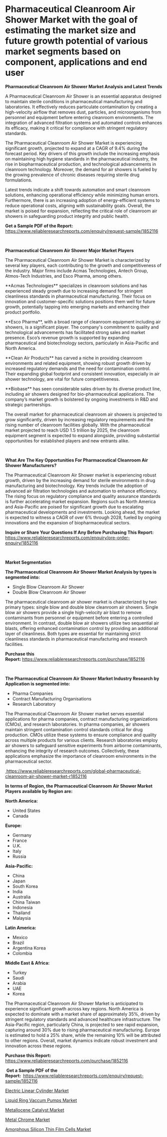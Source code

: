 <p><h1>Pharmaceutical Cleanroom Air Shower Market with the goal of estimating the market size and future growth potential of various market segments based on component, applications and end user</h1></p><p><strong>Pharmaceutical Cleanroom Air Shower Market Analysis and Latest Trends</strong></p>
<p><p>A Pharmaceutical Cleanroom Air Shower is an essential apparatus designed to maintain sterile conditions in pharmaceutical manufacturing and laboratories. It effectively reduces particulate contamination by creating a high-velocity airflow that removes dust, particles, and microorganisms from personnel and equipment before entering cleanroom environments. The integration of advanced filtration systems and automated controls enhances its efficacy, making it critical for compliance with stringent regulatory standards.</p><p>The Pharmaceutical Cleanroom Air Shower Market is experiencing significant growth, projected to expand at a CAGR of 9.4% during the forecast period. Key drivers of this growth include the increasing emphasis on maintaining high hygiene standards in the pharmaceutical industry, the rise in biopharmaceutical production, and technological advancements in cleanroom technology. Moreover, the demand for air showers is fueled by the growing prevalence of chronic diseases requiring sterile drug formulations.</p><p>Latest trends indicate a shift towards automation and smart cleanroom solutions, enhancing operational efficiency while minimizing human errors. Furthermore, there is an increasing adoption of energy-efficient systems to reduce operational costs, aligning with sustainability goals. Overall, the market is poised for expansion, reflecting the critical role of cleanroom air showers in safeguarding product integrity and public health.</p></p>
<p><strong>Get a Sample PDF of the Report:&nbsp;</strong> <a href="https://www.reliableresearchreports.com/enquiry/request-sample/1852116?utm_campaign=4&utm_medium=2&utm_source=Github&utm_content=ia&utm_term=18102024&utm_id=pharmaceutical-cleanroom-air-shower">https://www.reliableresearchreports.com/enquiry/request-sample/1852116</a></p>
<p>&nbsp;</p>
<p><strong>Pharmaceutical Cleanroom Air Shower Major Market Players</strong></p>
<p><p>The Pharmaceutical Cleanroom Air Shower Market is characterized by several key players, each contributing to the growth and competitiveness of the industry. Major firms include Acmas Technologies, Antech Group, Atmos-Tech Industries, and Esco Pharma, among others.</p><p>**Acmas Technologies** specializes in cleanroom solutions and has experienced steady growth due to increasing demand for stringent cleanliness standards in pharmaceutical manufacturing. Their focus on innovation and customer-specific solutions positions them well for future growth, potentially tapping into emerging markets and enhancing their product portfolio.</p><p>**Esco Pharma**, with a broad range of cleanroom equipment including air showers, is a significant player. The company's commitment to quality and technological advancements has facilitated strong sales and market presence. Esco’s revenue growth is supported by expanding pharmaceutical and biotechnology sectors, particularly in Asia-Pacific and North America.</p><p>**Clean Air Products** has carved a niche in providing cleanroom environments and related equipment, showing robust growth driven by increased regulatory demands and the need for contamination control. Their expanding global footprint and consistent innovation, especially in air shower technology, are vital for future competitiveness. </p><p>**Biobase** has seen considerable sales driven by its diverse product line, including air showers designed for bio-pharmaceutical applications. The company’s market growth is bolstered by ongoing investments in R&D and strategic partnerships.</p><p>The overall market for pharmaceutical cleanroom air showers is projected to grow significantly, driven by increasing regulatory requirements and the rising number of cleanroom facilities globally. With the pharmaceutical market projected to reach USD 1.5 trillion by 2025, the cleanroom equipment segment is expected to expand alongside, providing substantial opportunities for established players and new entrants alike.</p></p>
<p>&nbsp;</p>
<p><strong>What Are The Key Opportunities For Pharmaceutical Cleanroom Air Shower Manufacturers?</strong></p>
<p><p>The Pharmaceutical Cleanroom Air Shower market is experiencing robust growth, driven by the increasing demand for sterile environments in drug manufacturing and biotechnology. Key trends include the adoption of advanced air filtration technologies and automation to enhance efficiency. The rising focus on regulatory compliance and quality assurance standards is further accelerating market expansion. Regions such as North America and Asia-Pacific are poised for significant growth due to escalating pharmaceutical developments and investments. Looking ahead, the market is expected to witness a CAGR of over 6% through 2028, fueled by ongoing innovations and the expansion of biopharmaceutical sectors.</p></p>
<p><strong>Inquire or Share Your Questions If Any Before Purchasing This Report:</strong> <a href="https://www.reliableresearchreports.com/enquiry/pre-order-enquiry/1852116?utm_campaign=4&utm_medium=2&utm_source=Github&utm_content=ia&utm_term=18102024&utm_id=pharmaceutical-cleanroom-air-shower">https://www.reliableresearchreports.com/enquiry/pre-order-enquiry/1852116</a></p>
<p>&nbsp;</p>
<p><strong>Market Segmentation</strong></p>
<p><strong>The Pharmaceutical Cleanroom Air Shower Market Analysis by types is segmented into:</strong></p>
<p><ul><li>Single Blow Cleanroom Air Shower</li><li>Double Blow Cleanroom Air Shower</li></ul></p>
<p><p>The pharmaceutical cleanroom air shower market is characterized by two primary types: single blow and double blow cleanroom air showers. Single blow air showers provide a single high-velocity air blast to remove contaminants from personnel or equipment before entering a controlled environment. In contrast, double blow air showers utilize two sequential air blasts, offering enhanced contamination control by providing an additional layer of cleanliness. Both types are essential for maintaining strict cleanliness standards in pharmaceutical manufacturing and research facilities.</p></p>
<p><strong>Purchase this Report:&nbsp;</strong><a href="https://www.reliableresearchreports.com/purchase/1852116?utm_campaign=4&utm_medium=2&utm_source=Github&utm_content=ia&utm_term=18102024&utm_id=pharmaceutical-cleanroom-air-shower">https://www.reliableresearchreports.com/purchase/1852116</a></p>
<p>&nbsp;</p>
<p><strong>The Pharmaceutical Cleanroom Air Shower Market Industry Research by Application is segmented into:</strong></p>
<p><ul><li>Pharma Companies</li><li>Contract Manufacturing Organisations</li><li>Research Laboratory</li></ul></p>
<p><p>The Pharmaceutical Cleanroom Air Shower market serves essential applications for pharma companies, contract manufacturing organizations (CMOs), and research laboratories. In pharma companies, air showers maintain stringent contamination control standards critical for drug production. CMOs utilize these systems to ensure compliance and quality across multiple products for various clients. Research laboratories employ air showers to safeguard sensitive experiments from airborne contaminants, enhancing the integrity of research outcomes. Collectively, these applications emphasize the importance of cleanroom environments in the pharmaceutical sector.</p></p>
<p><a href="https://www.reliableresearchreports.com/global-pharmaceutical-cleanroom-air-shower-market-r1852116?utm_campaign=4&utm_medium=2&utm_source=Github&utm_content=ia&utm_term=18102024&utm_id=pharmaceutical-cleanroom-air-shower">&nbsp;https://www.reliableresearchreports.com/global-pharmaceutical-cleanroom-air-shower-market-r1852116</a></p>
<p><strong>In terms of Region, the Pharmaceutical Cleanroom Air Shower Market Players available by Region are:</strong></p>
<p>
    <p> <strong> North America: </strong>
        <ul>
            <li>United States</li>
            <li>Canada</li>
        </ul>
        </p> 
    <p> <strong> Europe: </strong>
        <ul>
            <li>Germany</li>
            <li>France</li>
            <li>U.K.</li>
            <li>Italy</li>
            <li>Russia</li>
        </ul>
        </p> 
    <p> <strong> Asia-Pacific: </strong>
        <ul>
            <li>China</li>
            <li>Japan</li>
            <li>South Korea</li>
            <li>India</li>
            <li>Australia</li>
            <li>China Taiwan</li>
            <li>Indonesia</li>
            <li>Thailand</li>
            <li>Malaysia</li>
        </ul>
        </p> 
    <p> <strong> Latin America: </strong>
        <ul>
            <li>Mexico</li>
            <li>Brazil</li>
            <li>Argentina Korea</li>
            <li>Colombia</li>
        </ul>
        </p> 
    <p> <strong> Middle East & Africa: </strong>
        <ul>
            <li>Turkey</li>
            <li>Saudi</li>
            <li>Arabia</li>
            <li>UAE</li>
            <li>Korea</li>
        </ul>
    </p>
    </p>
<p><p>The Pharmaceutical Cleanroom Air Shower Market is anticipated to experience significant growth across key regions. North America is expected to dominate with a market share of approximately 35%, driven by stringent regulatory standards and advanced healthcare infrastructure. The Asia-Pacific region, particularly China, is projected to see rapid expansion, capturing around 30% due to rising pharmaceutical manufacturing. Europe is estimated to hold a 25% share, while the remaining 10% will be attributed to other regions. Overall, market dynamics indicate robust investment and innovation across these regions.</p></p>
<p><strong>Purchase this Report: </strong><a href="https://www.reliableresearchreports.com/purchase/1852116?utm_campaign=4&utm_medium=2&utm_source=Github&utm_content=ia&utm_term=18102024&utm_id=pharmaceutical-cleanroom-air-shower">https://www.reliableresearchreports.com/purchase/1852116</a></p>
<p>&nbsp;<strong>Get a Sample PDF of the Report:&nbsp;&nbsp;</strong><a href="https://www.reliableresearchreports.com/enquiry/request-sample/1852116?utm_campaign=4&utm_medium=2&utm_source=Github&utm_content=ia&utm_term=18102024&utm_id=pharmaceutical-cleanroom-air-shower">https://www.reliableresearchreports.com/enquiry/request-sample/1852116</a></p>
<p><strong></strong></p>
<p><p><a href="https://issuu.com/reportprime-2/docs/electric-linear-cylinder-market-siz_834ef47919e4c9?utm_campaign=4&utm_medium=2&utm_source=Github&utm_content=ia&utm_term=18102024&utm_id=pharmaceutical-cleanroom-air-shower">Electric Linear Cylinder Market</a></p><p><a href="https://issuu.com/reportprime-2/docs/liquid-ring-vaccum-pumps-market-siz_e304fc155fb655?utm_campaign=4&utm_medium=2&utm_source=Github&utm_content=ia&utm_term=18102024&utm_id=pharmaceutical-cleanroom-air-shower">Liquid Ring Vaccum Pumps Market</a></p><p><a href="https://www.linkedin.com/pulse/future-innovation-global-metallocene-catalyst-market-growth-7ocyf?utm_campaign=4&utm_medium=2&utm_source=Github&utm_content=ia&utm_term=18102024&utm_id=pharmaceutical-cleanroom-air-shower">Metallocene Catalyst Market</a></p><p><a href="https://www.linkedin.com/pulse/market-insights-global-metal-chrome-forecast-innovation-trends-jno5f?utm_campaign=4&utm_medium=2&utm_source=Github&utm_content=ia&utm_term=18102024&utm_id=pharmaceutical-cleanroom-air-shower">Metal Chrome Market</a></p><p><a href="https://github.com/Armeladukagjini693/Market-Research-Report-List-1/blob/main/amorphous-silicon-thin-film-cells-market.md?utm_campaign=4&utm_medium=2&utm_source=Github&utm_content=ia&utm_term=18102024&utm_id=pharmaceutical-cleanroom-air-shower">Amorphous Silicon Thin Film Cells Market</a></p></p>